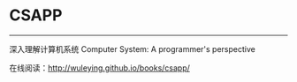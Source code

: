 # CSAPP
***

深入理解计算机系统 Computer System: A programmer's perspective

在线阅读：http://wuleying.github.io/books/csapp/
